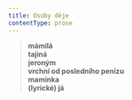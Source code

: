 ```yaml
---
title: Osoby děje
contentType: prose
---
```


<section>

> **mámilá  
> tajiná  
> jeroným  
> vrchní od posledního penízu  
> maminka  
> (lyrické) já**

</section>
